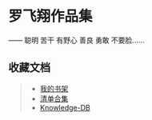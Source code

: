 # 罗飞翔作品集

——  聪明  苦干  有野心    善良  勇敢  不要脸......

## 收藏文档

> * [我的书架](https://luoflyin.notion.site/f0bfc58a4bef472180adabcbef59346c?v=3daea8555adb4274b481292ae74acd8d&pvs=4)
> * [清单合集](https://luoflyin.notion.site/4acf5f0e69df4cf1923709114cf1d046?v=54a8af6603bc47eda4dcd302d3dde1fe&pvs=4)
> * [Knowledge-DB](https://luofeixiang.notion.site/5dbe1c4a532d4a9abb7f7e1b902c17c5?v=5858dcce2a3f478e84b1b4df8f517361&pvs=4)
